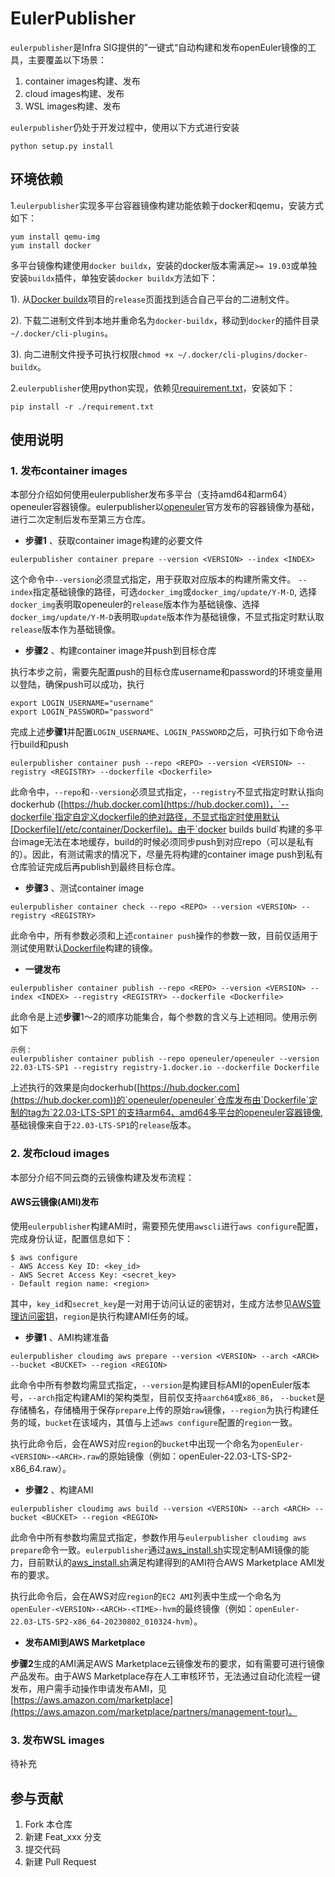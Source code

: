 # EulerPublisher

`eulerpublisher`是Infra SIG提供的”一键式“自动构建和发布openEuler镜像的工具，主要覆盖以下场景：
1.  container images构建、发布
2.  cloud images构建、发布
3.  WSL images构建、发布

`eulerpublisher`仍处于开发过程中，使用以下方式进行安装

```
python setup.py install
```


## 环境依赖
1.`eulerpublisher`实现多平台容器镜像构建功能依赖于docker和qemu，安装方式如下：

```
yum install qemu-img
yum install docker
```
多平台镜像构建使用`docker buildx`，安装的docker版本需满足`>= 19.03`或单独安装`buildx`插件，单独安装`docker buildx`方法如下：

1). 从[Docker buildx](https://github.com/docker/buildx/releases/tag/v0.11.1)项目的`release`页面找到适合自己平台的二进制文件。

2). 下载二进制文件到本地并重命名为`docker-buildx`，移动到`docker`的插件目录`~/.docker/cli-plugins`。

3). 向二进制文件授予可执行权限`chmod +x ~/.docker/cli-plugins/docker-buildx`。

2.`eulerpublisher`使用python实现，依赖见[requirement.txt](/requirement.txt)，安装如下：
```
pip install -r ./requirement.txt
```


## 使用说明

### 1. 发布container images
本部分介绍如何使用eulerpublisher发布多平台（支持amd64和arm64）openeuler容器镜像。eulerpublisher以[openeuler](https://repo.openeuler.org)官方发布的容器镜像为基础，进行二次定制后发布至第三方仓库。
-  **步骤1** 、获取container image构建的必要文件

```
eulerpublisher container prepare --version <VERSION> --index <INDEX>
```
  这个命令中`--version`必须显式指定，用于获取对应版本的构建所需文件。 `--index`指定基础镜像的路径，可选`docker_img`或`docker_img/update/Y-M-D`, 选择`docker_img`表明取openeuler的`release`版本作为基础镜像、选择`docker_img/update/Y-M-D`表明取`update`版本作为基础镜像，不显式指定时默认取`release`版本作为基础镜像。

-  **步骤2** 、构建container image并push到目标仓库

执行本步之前，需要先配置push的目标仓库username和password的环境变量用以登陆，确保push可以成功，执行
```
export LOGIN_USERNAME="username"
export LOGIN_PASSWORD="password"
```
完成上述**步骤1**并配置`LOGIN_USERNAME`、`LOGIN_PASSWORD`之后，可执行如下命令进行build和push
```
eulerpublisher container push --repo <REPO> --version <VERSION> --registry <REGISTRY> --dockerfile <Dockerfile>
```
  此命令中，`--repo`和`--version`必须显式指定，`--registry`不显式指定时默认指向dockerhub ([https://hub.docker.com](https://hub.docker.com))，`--dockerfile`指定自定义dockerfile的绝对路径，不显式指定时使用默认[Dockerfile](/etc/container/Dockerfile)。由于`docker builds build`构建的多平台image无法在本地缓存，build的时候必须同步push到对应repo（可以是私有的）。因此，有测试需求的情况下，尽量先将构建的container image push到私有仓库验证完成后再publish到最终目标仓库。

-  **步骤3** 、测试container image

```
eulerpublisher container check --repo <REPO> --version <VERSION> --registry <REGISTRY>
```

  此命令中，所有参数必须和上述`container push`操作的参数一致，目前仅适用于测试使用默认[Dockerfile](/etc/container/Dockerfile)构建的镜像。

- **一键发布**

```
eulerpublisher container publish --repo <REPO> --version <VERSION> --index <INDEX> --registry <REGISTRY> --dockerfile <Dockerfile>
```
  此命令是上述**步骤**1～2的顺序功能集合，每个参数的含义与上述相同。使用示例如下
```
示例：
eulerpublisher container publish --repo openeuler/openeuler --version 22.03-LTS-SP1 --registry registry-1.docker.io --dockerfile Dockerfile
```
上述执行的效果是向dockerhub([https://hub.docker.com](https://hub.docker.com))的`openeuler/openeuler`仓库发布由`Dockerfile`定制的tag为`22.03-LTS-SP1`的支持arm64、amd64多平台的openeuler容器镜像, 基础镜像来自于`22.03-LTS-SP1`的`release`版本。

### 2. 发布cloud images
本部分介绍不同云商的云镜像构建及发布流程：
#### AWS云镜像(AMI)发布
使用`eulerpublisher`构建AMI时，需要预先使用`awscli`进行`aws configure`配置，完成身份认证，配置信息如下：
```
$ aws configure
- AWS Access Key ID: <key_id>
- AWS Secret Access Key: <secret_key>
- Default region name: <region>
```
其中，`key_id`和`secret_key`是一对用于访问认证的密钥对，生成方法参见[AWS管理访问密钥](https://docs.aws.amazon.com/zh_cn/IAM/latest/UserGuide/id_credentials_access-keys.html?icmpid=docs_iam_console#Using_CreateAccessKey)，`region`是执行构建AMI任务的域。
-  **步骤1** 、AMI构建准备

```
eulerpublisher cloudimg aws prepare --version <VERSION> --arch <ARCH> --bucket <BUCKET> --region <REGION>
```
此命令中所有参数均需显式指定，`--version`是构建目标AMI的openEuler版本号，`--arch`指定构建AMI的架构类型，目前仅支持`aarch64`或`x86_86`，
`--bucket`是存储桶名，存储桶用于保存`prepare`上传的原始`raw`镜像，`--region`为执行构建任务的域，`bucket`在该域内，其值与上述`aws configure`配置的`region`一致。

执行此命令后，会在AWS对应`region`的`bucket`中出现一个命名为`openEuler-<VERSION>-<ARCH>.raw`的原始镜像（例如：openEuler-22.03-LTS-SP2-x86_64.raw）。
-  **步骤2** 、构建AMI

```
eulerpublisher cloudimg aws build --version <VERSION> --arch <ARCH> --bucket <BUCKET> --region <REGION>
```
此命令中所有参数均需显式指定，参数作用与`eulerpublisher cloudimg aws prepare`命令一致。`eulerpublisher`通过[aws_install.sh](/etc/cloudimg/script/aws_install.sh)实现定制AMI镜像的能力，目前默认的[aws_install.sh](/etc/cloudimg/script/aws_install.sh)满足构建得到的AMI符合AWS Marketplace AMI发布的要求。

执行此命令后，会在AWS对应`region`的`EC2 AMI`列表中生成一个命名为`openEuler-<VERSION>-<ARCH>-<TIME>-hvm`的最终镜像（例如：`openEuler-22.03-LTS-SP2-x86_64-20230802_010324-hvm`）。

-  **发布AMI到AWS Marketplace**

**步骤2**生成的AMI满足AWS Marketplace云镜像发布的要求，如有需要可进行镜像产品发布。由于AWS Marketplace存在人工审核环节，无法通过自动化流程一键发布，用户需手动操作申请发布AMI，见[https://aws.amazon.com/marketplace](https://aws.amazon.com/marketplace/partners/management-tour)。

### 3. 发布WSL images
待补充

## 参与贡献

1.  Fork 本仓库
2.  新建 Feat_xxx 分支
3.  提交代码
4.  新建 Pull Request